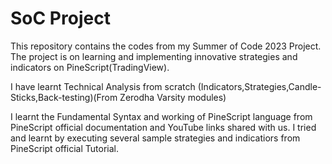 # SoC Project
This repository contains the codes from my Summer of Code 2023 Project. The project is on learning and implementing innovative strategies and indicators on PineScript(TradingView).

I have learnt Technical Analysis from scratch (Indicators,Strategies,Candle-Sticks,Back-testing)(From Zerodha Varsity modules)

I learnt the Fundamental Syntax and working of PineScript language from PineScript official documentation and YouTube links shared with us. I tried and learnt by executing several sample strategies and indicatiors from PineScript official Tutorial.
